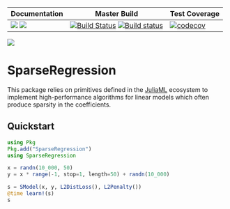 | Documentation | Master Build | Test Coverage |
|---------------|---------------|---------------|
| [![](https://img.shields.io/badge/docs-stable-blue.svg)](https://joshday.github.io/SparseRegression.jl/stable) [![](https://img.shields.io/badge/docs-latest-blue.svg)](https://joshday.github.io/SparseRegression.jl/latest) | [![Build Status](https://travis-ci.org/joshday/SparseRegression.jl.svg?branch=master)](https://travis-ci.org/joshday/SparseRegression.jl) [![Build status](https://ci.appveyor.com/api/projects/status/qs7pa6m3tx6ivyq7?svg=true)](https://ci.appveyor.com/project/joshday/sparseregression-jl) | [![codecov](https://codecov.io/gh/joshday/SparseRegression.jl/branch/master/graph/badge.svg)](https://codecov.io/gh/joshday/SparseRegression.jl)

![](https://user-images.githubusercontent.com/8075494/51219071-2949b680-18fd-11e9-9374-27c7ad9536b6.gif)

# SparseRegression

This package relies on primitives defined in the [JuliaML](https://github.com/JuliaML) ecosystem to implement high-performance algorithms for linear models which often produce sparsity in the coefficients.

## Quickstart
```julia
using Pkg
Pkg.add("SparseRegression")
using SparseRegression

x = randn(10_000, 50)
y = x * range(-1, stop=1, length=50) + randn(10_000)

s = SModel(x, y, L2DistLoss(), L2Penalty())
@time learn!(s)
s
```
